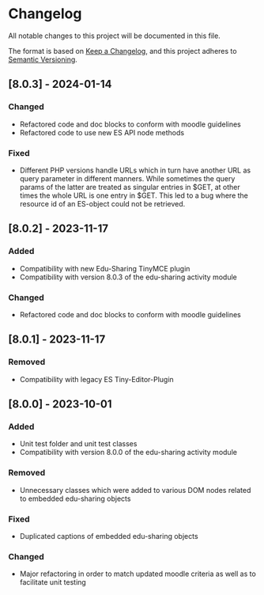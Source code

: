 # Changelog

All notable changes to this project will be documented in this file.

The format is based on [Keep a Changelog](https://keepachangelog.com/en/1.0.0/),
and this project adheres to [Semantic Versioning](https://semver.org/spec/v2.0.0.html).

## [8.0.3] - 2024-01-14

### Changed

- Refactored code and doc blocks to conform with moodle guidelines
- Refactored code to use new ES API node methods

### Fixed

- Different PHP versions handle URLs which in turn have another URL as query parameter in different manners. 
While sometimes the query params of the latter are treated as singular entries in $GET, at other times the whole URL 
is one entry in $GET. This led to a bug where the resource id of an ES-object could not be retrieved.

## [8.0.2] - 2023-11-17

### Added

- Compatibility with new Edu-Sharing TinyMCE plugin
- Compatibility with version 8.0.3 of the edu-sharing activity module

### Changed

- Refactored code and doc blocks to conform with moodle guidelines

## [8.0.1] - 2023-11-17

### Removed

- Compatibility with legacy ES Tiny-Editor-Plugin

##  [8.0.0] - 2023-10-01

### Added

- Unit test folder and unit test classes
- Compatibility with version 8.0.0 of the edu-sharing activity module

### Removed

- Unnecessary classes which were added to various DOM nodes related to embedded edu-sharing objects

### Fixed

- Duplicated captions of embedded edu-sharing objects

### Changed

- Major refactoring in order to match updated moodle criteria as well as to facilitate unit testing